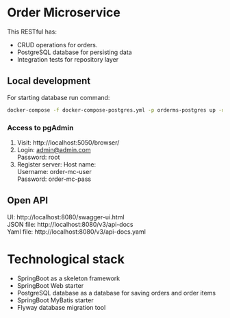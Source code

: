 # Order Microservice
This RESTful has:
* CRUD operations for orders.
* PostgreSQL database for persisting data
* Integration tests for repository layer 

## Local development
For starting database run command:
```bash
docker-compose -f docker-compose-postgres.yml -p orderms-postgres up -d
```

### Access to pgAdmin
1. Visit: http://localhost:5050/browser/
2. Login: admin@admin.com  
   Password: root
3. Register server:
   Host name: <Docker IP>  
   Username: order-mc-user  
   Password: order-mc-pass  

## Open API
UI: http://localhost:8080/swagger-ui.html  
JSON file: http://localhost:8080/v3/api-docs  
Yaml file: http://localhost:8080/v3/api-docs.yaml

# Technological stack
- SpringBoot as a skeleton framework
- SpringBoot Web starter
- PostgreSQL database as a database for saving orders and order items
- SpringBoot MyBatis starter
- Flyway database migration tool
